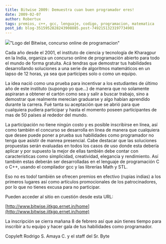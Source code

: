 ```yaml
---
title: Bitwise 2009: Demuestra cuan buen programador eres!
date: 2009-02-07
author: Robertux
tags: premios, c++, gcc, lenguaje, codigo, programacion, matematica
post_id: blog-3515952828243908885.post-7492151323197734901
---
```


[![](http://2.bp.blogspot.com/_jH77WNrMVRA/SY2XJ_rHcOI/AAAAAAAAFpQ/Xk2NAJVOjBo/s400/Bitwise+2009.png)](http://2.bp.blogspot.com/_jH77WNrMVRA/SY2XJ_rHcOI/AAAAAAAAFpQ/Xk2NAJVOjBo/s1600-h/Bitwise+2009.png)"Logo del Bitwise, concurso online de programacion"

Cada año desde el 2001, el instituto de ciencia y tecnología de Kharagpur en la India, organiza un concurso online de programación abierto para todo el mundo de forma gratuita. Acá tendras que demostrar tus habilidades desarrollando soluciones a una serie de algoritmos matemáticos en un lapso de 12 horas, ya sea que participes solo o como un equipo.

La idea nació como una prueba para incentivar a los estudiantes de último año de este instituto (supongo yo que...) de manera que no solamente aspiraran a obtener el cartón como sea y salir a buscar trabajo, sino a demostrar que realmente merecían graduarse y algo habían aprendido durante la carrera. Fué tanta su aceptación que se abrió para que cualquiera pudiera participar y hasta el momento poseen participantes de mas de 50 países al rededor del mundo.

La participación no tiene ningún costo y es posible inscribirse en línea, así como también el concurso se desarrolla en línea de manera que cualquiera que desee puede poner a prueba sus habilidades como programador no tenga que asistir de manrea presencial. Cabe destacar que las soluciones propuestas serán evaluadas en todos los casos de uso donde esta debería aplicar y por supuesto la mejor de ellas también debe contar con características como simplicidad, creatividad, elegancia y rendimiento. Así también estas deberán ser desarrolladas en el lenguaje de programación C o C++, usando el compilador gcc y las librerías Math y STL.

Eso no es todo! también se ofrecen premios en efectivo (rupias indias) a los primeros lugares así como artículos promocionales de los patrocinadores, por lo que no tienes excusa para no participar.

Pueden acceder al sitio en cuestión desde esta URL:

[http://www.bitwise.iitkgp.ernet.in/home](http://www.bitwise.iitkgp.ernet.in/home)

La inscripción se cierra mañana 8 de febrero así que aún tienes tiempo para inscribir a tu equipo y hacer gala de tus habilidades como programador.

Copyleft Rodrigo S. Amaya C. y el staff del Sr. Byte